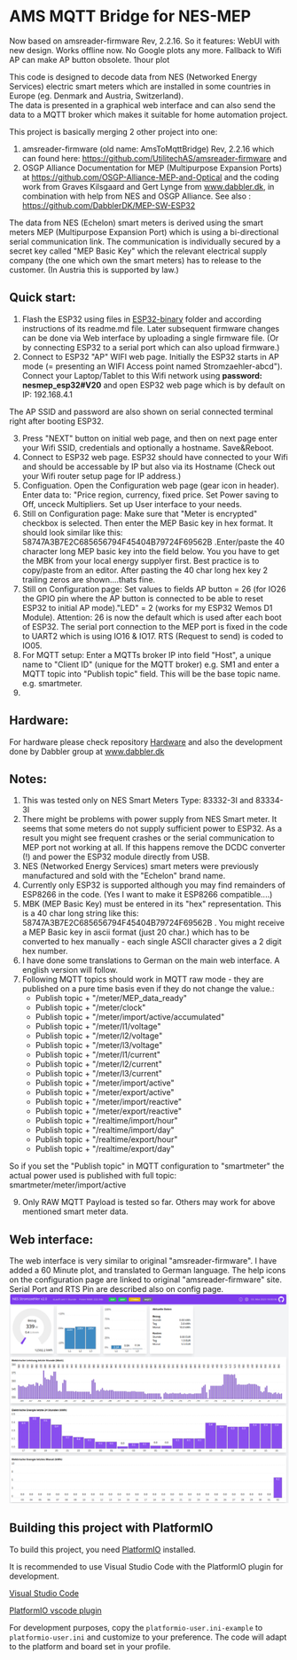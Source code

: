 # AMS MQTT Bridge for NES-MEP

Now based on amsreader-firmware Rev, 2.2.16. So it features: WebUI with new design. Works offline now. No Google plots any more. Fallback to Wifi AP can make AP button obsolete. 1hour plot

This code is designed to decode data from NES (Networked Energy Services) electric smart meters which are installed in some countries in Europe (eg. Denmark and Austria, Switzerland).  
The data is presented in a graphical web interface and can also send the data to a MQTT broker which makes it suitable for home automation project.

This project is basically merging 2 other project into one:
1) amsreader-firmware (old name: AmsToMqttBridge) Rev, 2.2.16  which can found here: https://github.com/UtilitechAS/amsreader-firmware  and
2) OSGP Alliance Documentation for MEP (Multipurpose Expansion Ports) at https://github.com/OSGP-Alliance-MEP-and-Optical and the coding work from Graves Kilsgaard and Gert Lynge from www.dabbler.dk, in combination with help from NES and OSGP Alliance. See also : https://github.com/DabblerDK/MEP-SW-ESP32 

The data from NES (Echelon) smart meters is derived using the smart meters MEP (Multipurpose Expansion Port) which is using a bi-directional serial communication link. The communication is individually secured by a secret key called "MEP Basic Key" which the relevant electrical supply company (the one which own the smart meters) has to release to the customer. (In Austria this is supported by law.)


## Quick start:
1) Flash the ESP32 using files in [ESP32-binary](https://github.com/ehorvat1/NES-MEP-Reader/tree/main/ESP32-binary) folder and according instructions of its readme.md file. Later subsequent firmware changes can be done via Web interface by uploading a single firmware file. (Or by connecting ESP32 to a serial port which can also upload firmware.)
2) Connect to ESP32 "AP" WIFI web page. Initially the ESP32 starts in AP mode (= presenting an WIFI Access point named Stromzaehler-abcd"). Connect your Laptop/Tablet to this Wifi network using **password: nesmep_esp32#V20** and open ESP32 web page which is by default on IP: 192.168.4.1

The AP SSID and password are also shown on serial connected terminal right after booting ESP32.

3) Press "NEXT" button on initial web page, and then on next page enter your Wifi SSID, credentials and optionally a hostname. Save&Reboot.
4) Connect to ESP32 web page.
ESP32 should have connected to your Wifi and should be accessable by IP but also via its Hostname (Check out your Wifi router setup page for IP address.)
5) Configuation. Open the Configuration web page (gear icon in header). Enter data to: "Price region, currency, fixed price. Set Power saving to Off, unceck Multipliers. Set up User interface to your needs.
6) Still on Configuration page: Make sure that "Meter is encrypted" checkbox is selected. Then enter the MEP Basic key in hex format. It should look similar like this: 58747A3B7E2C685656794F45404B79724F69562B .Enter/paste the 40 character long MEP basic key into the field below. You you have to get the MBK from your local energy supplyer first. Best practice is to copy/paste from an editor. After pasting the 40 char long hex key 2 trailing zeros are shown....thats fine.
7) Still on Configuration page: Set values to fields AP button = 26 (for IO26 the GPIO pin where the AP button is connected to be able to reset ESP32 to initial AP mode)."LED" = 2 (works for my ESP32 Wemos D1 Module). 
Attention: 26 is now the default which is used after each boot of ESP32. 
The serial port connection to the MEP port is fixed in the code to UART2 which is using IO16 & IO17. RTS (Request to send) is coded to IO05.
8) For MQTT setup: Enter a MQTTs broker IP into field "Host", a unique name to "Client ID" (unique for the MQTT broker) e.g. SM1 and enter a MQTT topic into "Publish topic" field. This will be the base topic name. e.g. smartmeter.
9) 

## Hardware:
For hardware please check repository [Hardware](https://github.com/ehorvat1/NES-MEP-Reader/tree/main/Hardware) and also the development done by Dabbler group at www.dabbler.dk

## Notes:
1) This was tested only on NES Smart Meters Type: 83332-3I and 83334-3I 
2) There might be problems with power supply from NES Smart meter. It seems that some meters do not supply sufficient power to ESP32. As a result you might see frequent crashes or the serial communication to MEP port not working at all. If this happens remove the DCDC converter (!) and power the ESP32 module directly from USB.
3) NES (Networked Energy Services) smart meters were previously manufactured and sold with the "Echelon" brand name.
4) Currently only ESP32 is supported although you may find remainders of ESP8266 in the code. (Yes I want to make it ESP8266 compatible....)
5) MBK (MEP Basic Key) must be entered in its "hex" representation. This is a 40 char long string like this: 58747A3B7E2C685656794F45404B79724F69562B . You might receive a MEP Basic key in ascii format (just 20 char.) which has to be converted to hex manually - each single ASCII character gives a 2 digit hex number.
6) I have done some translations to German on the main web interface. A english version will follow.
7) Following MQTT topics should work in MQTT raw mode - they are published on a pure time basis even if they do not change the value.:
     - Publish topic + "/meter/MEP_data_ready"
     - Publish topic + "/meter/clock"
     - Publish topic + "/meter/import/active/accumulated"
     - Publish topic + "/meter/l1/voltage"
     - Publish topic + "/meter/l2/voltage"
     - Publish topic + "/meter/l3/voltage"
     - Publish topic + "/meter/l1/current"
     - Publish topic + "/meter/l2/current"
     - Publish topic + "/meter/l3/current"
     - Publish topic + "/meter/import/active"
     - Publish topic + "/meter/export/active"
     - Publish topic + "/meter/import/reactive"
     - Publish topic + "/meter/export/reactive"
     - Publish topic + "/realtime/import/hour"
     - Publish topic + "/realtime/import/day"
     - Publish topic + "/realtime/export/hour"
     - Publish topic + "/realtime/export/day"

So if you set the "Publish topic" in MQTT configuration to "smartmeter" the actual power used is published with full topic: smartmeter/meter/import/active

9) Only RAW MQTT Payload is tested so far. Others may work for above mentioned smart meter data.


## Web interface:
The web interface is very similar to original "amsreader-firmware". I have added a 60 Minute plot, and translated to German language.
The help icons on the configuration page are linked to original "amsreader-firmware" site. Serial Port and RTS Pin are described also on config page.
<img src="Dashboard.png">



## Building this project with PlatformIO
To build this project, you need [PlatformIO](https://platformio.org/) installed.

It is recommended to use Visual Studio Code with the PlatformIO plugin for development.

[Visual Studio Code](https://code.visualstudio.com/download)

[PlatformIO vscode plugin](https://platformio.org/install/ide?install=vscode)

For development purposes, copy the ```platformio-user.ini-example``` to ```platformio-user.ini``` and customize to your preference. The code will adapt to the platform and board set in your profile. 
